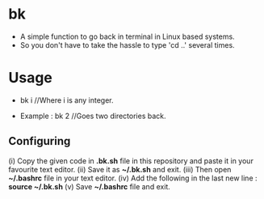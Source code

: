 # bk
 - A simple function to go back in terminal in Linux based systems.
 - So you don't have to take the hassle to type 'cd ..' several times. 

# Usage
 - bk i  //Where i is any integer.   

 - Example : bk 2 //Goes two directories back.  

## Configuring
  (i) Copy the given code in **.bk.sh** file in this repository and paste it in your favourite text editor. 
  (ii) Save it as **~/.bk.sh** and exit. 
  (iii) Then open **~/.bashrc** file in your text editor. 
  (iv) Add the following in the last new line : **source ~/.bk.sh** 
  (v) Save **~/.bashrc** file and exit. 
